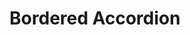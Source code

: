---
layout: pattern
categories: [patterns, accordion]
title: Bordered Accordion
type: [detail-page]
permalink: /patterns/accordion/accordion-bordered
description: |
    An accordion is a list of headers that hide or reveal additional content when selected. They are helpful for keeping pages clean and easy to navigate.
overview: Lorem ipsum dolor sit amet, consectetur adipiscing elit, sed do eiusmod tempor incididunt ut labore et dolore magna aliqua. Interdum velit euismod in pellentesque. 

usa-link: "https://designsystem.digital.gov/components/accordion/"
specification: |
 

### Paths to view design and code... 
## designimg: can be used to show an image of the design until a coded version can be created. The htmlpath & csspath should be located in the pattens folder. Read more about creating coded components in /docs/creating-patterns 
# designimg: 
accordion:
  - title: Accordion item 1
    content: accordion item 1 content
  - title: Accordion item 2
    content: accordion item 2 content
  - title: Accordion item 3
    content: accordion item 3 content
htmlpath: patterns/accordion/accordion-bordered.md
csspath: patterns/accordion/index.scss
---